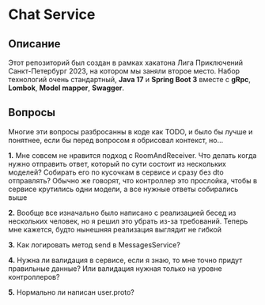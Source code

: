 # Chat Service

## Описание

Этот репозиторий был создан в рамках хакатона Лига Приключений Санкт-Петербург 2023, на котором мы заняли второе место.
Набор технологий очень стандартный, **Java 17** и **Spring Boot 3** вместе с **gRpc**, **Lombok**, **Model mapper**, **Swagger**.

## Вопросы

Многие эти вопросы разбросанны в коде как TODO, и было бы лучше и понятнее, если бы перед вопросом я обрисовал контекст, но... 

**1.** Мне совсем не нравится подход с RoomAndReceiver. Что делать когда нужно отправить ответ, который по сути состоит из нескольких моделей? Собирать его по кусочкам в сервисе и сразу без dto отправлять? Обычно же говорят, что контроллер это прослойка, чтобы в сервисе крутились одни модели, а все нужные ответы собирались выше

**2.** Вообще все изначально было написано с реализацией бесед из нескольких человек, но я решил это убрать из-за требований. Теперь мне кажется, будто нынешняя реализация выглядит не гибкой

**3.** Как логировать метод send в MessagesService?

**4.** Нужна ли валидация в сервисе, если я знаю, то мне точно придут правильные данные? Или валидация нужная только на уровне контроллеров? 

**5.** Нормально ли написан user.proto?
